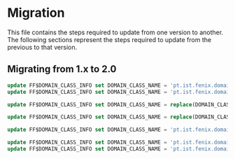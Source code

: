 # Migration

This file contains the steps required to update from one version to another. The following sections represent the steps required to update from the previous to that version. 

## Migrating from 1.x to 2.0

```sql
update FF$DOMAIN_CLASS_INFO set DOMAIN_CLASS_NAME = 'pt.ist.fenix.domain.accessControl.PersistentGroupMembers' where DOMAIN_CLASS_NAME = 'org.fenixedu.academic.domain.accessControl.PersistentGroupMembers';
update FF$DOMAIN_CLASS_INFO set DOMAIN_CLASS_NAME = 'pt.ist.fenix.domain.accessControl.PersistentMembersLinkGroup' where DOMAIN_CLASS_NAME = 'org.fenixedu.academic.domain.accessControl.PersistentMembersLinkGroup';

update FF$DOMAIN_CLASS_INFO set DOMAIN_CLASS_NAME = replace(DOMAIN_CLASS_NAME, 'org.fenixedu.academic.domain.accounting.events.export', 'pt.ist.fenix.domain.accounting.events.export');

update FF$DOMAIN_CLASS_INFO set DOMAIN_CLASS_NAME = replace(DOMAIN_CLASS_NAME, 'org.fenixedu.academic.domain.student.importation', 'pt.ist.fenix.domain.student.importation');

update FF$DOMAIN_CLASS_INFO set DOMAIN_CLASS_NAME = 'pt.ist.fenix.domain.user.management.IstUsernameCounter' where DOMAIN_CLASS_NAME = 'pt.ist.fenix.user.management.IstUsernameCounter';

update FF$DOMAIN_CLASS_INFO set DOMAIN_CLASS_NAME = 'pt.ist.fenix.domain.UnitFile' where DOMAIN_CLASS_NAME = 'org.fenixedu.academic.domain.UnitFile';
update FF$DOMAIN_CLASS_INFO set DOMAIN_CLASS_NAME = 'pt.ist.fenix.domain.UnitFileTag' where DOMAIN_CLASS_NAME = 'org.fenixedu.academic.domain.UnitFileTag';
```